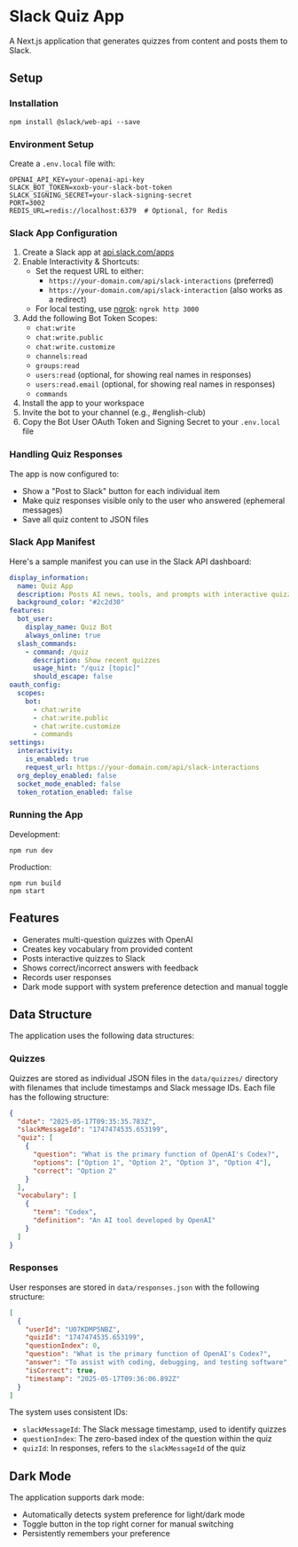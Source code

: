 # Slack Quiz App

A Next.js application that generates quizzes from content and posts them to Slack.

## Setup

### Installation
```
npm install @slack/web-api --save
```

### Environment Setup
Create a `.env.local` file with:
```
OPENAI_API_KEY=your-openai-api-key
SLACK_BOT_TOKEN=xoxb-your-slack-bot-token
SLACK_SIGNING_SECRET=your-slack-signing-secret
PORT=3002
REDIS_URL=redis://localhost:6379  # Optional, for Redis
```

### Slack App Configuration
1. Create a Slack app at [api.slack.com/apps](https://api.slack.com/apps)
2. Enable Interactivity & Shortcuts:
   - Set the request URL to either:
     - `https://your-domain.com/api/slack-interactions` (preferred)
     - `https://your-domain.com/api/slack-interaction` (also works as a redirect)
   - For local testing, use [ngrok](https://ngrok.com): `ngrok http 3000`
3. Add the following Bot Token Scopes:
   - `chat:write`
   - `chat:write.public`
   - `chat:write.customize`
   - `channels:read`
   - `groups:read`
   - `users:read` (optional, for showing real names in responses)
   - `users:read.email` (optional, for showing real names in responses)
   - `commands`
4. Install the app to your workspace
5. Invite the bot to your channel (e.g., #english-club)
6. Copy the Bot User OAuth Token and Signing Secret to your `.env.local` file

### Handling Quiz Responses

The app is now configured to:
- Show a "Post to Slack" button for each individual item
- Make quiz responses visible only to the user who answered (ephemeral messages)
- Save all quiz content to JSON files

### Slack App Manifest

Here's a sample manifest you can use in the Slack API dashboard:

```yaml
display_information:
  name: Quiz App
  description: Posts AI news, tools, and prompts with interactive quizzes
  background_color: "#2c2d30"
features:
  bot_user:
    display_name: Quiz Bot
    always_online: true
  slash_commands:
    - command: /quiz
      description: Show recent quizzes
      usage_hint: "/quiz [topic]"
      should_escape: false
oauth_config:
  scopes:
    bot:
      - chat:write
      - chat:write.public
      - chat:write.customize
      - commands
settings:
  interactivity:
    is_enabled: true
    request_url: https://your-domain.com/api/slack-interactions
  org_deploy_enabled: false
  socket_mode_enabled: false
  token_rotation_enabled: false
```

### Running the App
Development:
```
npm run dev
```

Production:
```
npm run build
npm start
```

## Features
- Generates multi-question quizzes with OpenAI
- Creates key vocabulary from provided content
- Posts interactive quizzes to Slack
- Shows correct/incorrect answers with feedback
- Records user responses
- Dark mode support with system preference detection and manual toggle

## Data Structure
The application uses the following data structures:

### Quizzes
Quizzes are stored as individual JSON files in the `data/quizzes/` directory with filenames that include timestamps and Slack message IDs. Each file has the following structure:
```json
{
  "date": "2025-05-17T09:35:35.783Z",
  "slackMessageId": "1747474535.653199", 
  "quiz": [
    {
      "question": "What is the primary function of OpenAI's Codex?",
      "options": ["Option 1", "Option 2", "Option 3", "Option 4"],
      "correct": "Option 2"
    }
  ],
  "vocabulary": [
    {
      "term": "Codex",
      "definition": "An AI tool developed by OpenAI"
    }
  ]
}
```

### Responses
User responses are stored in `data/responses.json` with the following structure:
```json
[
  {
    "userId": "U07KDMP5NBZ",
    "quizId": "1747474535.653199",
    "questionIndex": 0,
    "question": "What is the primary function of OpenAI's Codex?",
    "answer": "To assist with coding, debugging, and testing software",
    "isCorrect": true,
    "timestamp": "2025-05-17T09:36:06.892Z"
  }
]
```

The system uses consistent IDs:
- `slackMessageId`: The Slack message timestamp, used to identify quizzes
- `questionIndex`: The zero-based index of the question within the quiz 
- `quizId`: In responses, refers to the `slackMessageId` of the quiz

## Dark Mode
The application supports dark mode:
- Automatically detects system preference for light/dark mode
- Toggle button in the top right corner for manual switching
- Persistently remembers your preference
